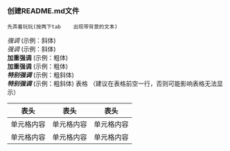 ### 创建README.md文件
    先弄着玩玩(按两下tab    出现带背景的文本)
*强调*  (示例：斜体)  
 _强调_  (示例：斜体)  
**加重强调**  (示例：粗体)  
 __加重强调__ (示例：粗体)  
***特别强调*** (示例：粗斜体)  
___特别强调___  (示例：粗斜体) 
        表格 （建议在表格前空一行，否则可能影响表格无法显示）
        
表头|表头|表头
----|----|----
单元格内容|单元格内容|单元格内容
单元格内容|单元格内容|单元格内容
